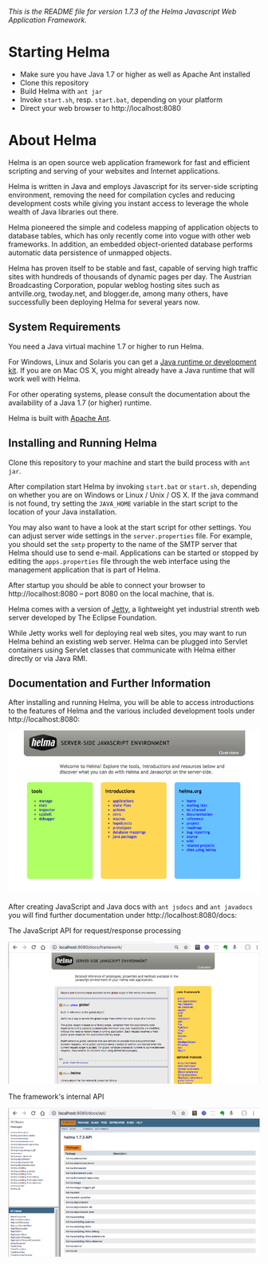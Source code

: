 _This is the README file for version 1.7.3 of the Helma Javascript Web Application Framework._

# Starting Helma

- Make sure you have Java 1.7 or higher as well as Apache Ant installed
- Clone this repository
- Build Helma with `ant jar`
- Invoke `start.sh`, resp. `start.bat`, depending on your platform
- Direct your web browser to http://localhost:8080

# About Helma

Helma is an open source web application framework for fast and efficient scripting and serving of your websites and Internet applications.

Helma is written in Java and employs Javascript for its server-side scripting environment, removing the need for compilation cycles and reducing development costs while giving you instant access to leverage the whole wealth of Java libraries out there.

Helma pioneered the simple and codeless mapping of application objects to database tables, which has only recently come into vogue with other web frameworks. In addition, an embedded object-oriented database performs automatic data persistence of unmapped objects.

Helma has proven itself to be stable and fast, capable of serving high traffic sites with hundreds of thousands of dynamic pages per day. The Austrian Broadcasting Corporation, popular weblog hosting sites such as antville.org, twoday.net, and blogger.de, among many others, have successfully been deploying Helma for several years now.

## System Requirements

You need a Java virtual machine 1.7 or higher to run Helma.

For Windows, Linux and Solaris you can get a [Java runtime or development kit](http://java.com/en/download/). If you are on Mac OS X, you might already have a Java runtime that will work well with Helma.

For other operating systems, please consult the documentation about the availability of a Java 1.7 (or higher) runtime.

Helma is built with [Apache Ant](http://ant.apache.org/).

## Installing and Running Helma

Clone this repository to your machine and start the build process with `ant jar`.

After compilation start Helma by invoking `start.bat` or `start.sh`, depending on whether you are on Windows or Linux / Unix / OS X. If the java command is not found, try setting the `JAVA_HOME` variable in the start script to the location of your Java installation.

You may also want to have a look at the start script for other settings. You can adjust server wide settings in the `server.properties` file. For example, you should set the `smtp` property to the name of the SMTP server that Helma should use to send e-mail. Applications can be started or stopped by editing the `apps.properties` file through the web interface using the management application that is part of Helma.

After startup you should be able to connect your browser to http://localhost:8080 – port 8080 on the local machine, that is.

Helma comes with a version of [Jetty](http://eclipse.org/jetty/), a lightweight yet industrial strenth web server developed by The Eclipse Foundation.

While Jetty works well for deploying real web sites, you may want to run Helma behind an existing web server.
Helma can be plugged into Servlet containers using Servlet classes that communicate with Helma either directly or via Java RMI.

## Documentation and Further Information

After installing and running Helma, you will be able to access introductions to the features of Helma and the various included development tools under http://localhost:8080:

<img src="https://github.com/h-thurow/helma/blob/master/overview.png">

After creating JavaScript and Java docs with `ant jsdocs` and `ant javadocs` you will find further documentation under http://localhost:8080/docs:

The JavaScript API for request/response processing

<img src="https://github.com/h-thurow/helma/blob/master/docs_js.png">

The framework's internal API

<img src="https://github.com/h-thurow/helma/blob/master/docs_java.png">
